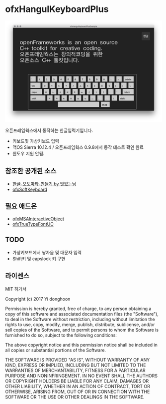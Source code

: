 # ofxHangulKeyboardPlus

![screenshot](ofxHangulKeyboardPlusScreenshot.png)

오픈프레임웍스에서 동작하는 한글입력기입니다.<br/>
- 키보드및 가상키보드 입력
- 맥OS Sierra 10.12.4 / 오픈프레임웍스 0.9.8에서 동작 테스트 확인 완료
- 윈도우 지원 안됨.

## 참조한 공개된 소스
- [한글-오토마타-만들기 by 맛있는님](http://codepedia.tistory.com/entry/%ED%95%9C%EA%B8%80-%EC%98%A4%ED%86%A0%EB%A7%88%ED%83%80-%EB%A7%8C%EB%93%A4%EA%B8%B0)
- [ofxSoftKeyboard](https://github.com/Lensley/ofxSoftKeyboard)

## 필요 애드온
- [ofxMSAInteractiveObject](https://github.com/memo/ofxMSAInteractiveObject)
- [ofxTrueTypeFontUC](https://github.com/hironishihara/ofxTrueTypeFontUC)

## TODO
- 가상키보드에서 쌍자음 및 대문자 입력
- Shift키 및 capslock 키 구현 

## 라이센스
MIT 허가서

Copyright (c) 2017 Yi donghoon

Permission is hereby granted, free of charge, to any person
obtaining a copy of this software and associated documentation
files (the "Software"), to deal in the Software without
restriction, including without limitation the rights to use,
copy, modify, merge, publish, distribute, sublicense, and/or sell
copies of the Software, and to permit persons to whom the
Software is furnished to do so, subject to the following
conditions:

The above copyright notice and this permission notice shall be
included in all copies or substantial portions of the Software.

THE SOFTWARE IS PROVIDED "AS IS", WITHOUT WARRANTY OF ANY KIND,
EXPRESS OR IMPLIED, INCLUDING BUT NOT LIMITED TO THE WARRANTIES
OF MERCHANTABILITY, FITNESS FOR A PARTICULAR PURPOSE AND
NONINFRINGEMENT. IN NO EVENT SHALL THE AUTHORS OR COPYRIGHT
HOLDERS BE LIABLE FOR ANY CLAIM, DAMAGES OR OTHER LIABILITY,
WHETHER IN AN ACTION OF CONTRACT, TORT OR OTHERWISE, ARISING
FROM, OUT OF OR IN CONNECTION WITH THE SOFTWARE OR THE USE OR
OTHER DEALINGS IN THE SOFTWARE.


